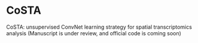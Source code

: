 # CoSTA
CoSTA: unsupervised ConvNet learning strategy for spatial transcriptomics analysis
(Manuscript is under review, and official code is coming soon)
